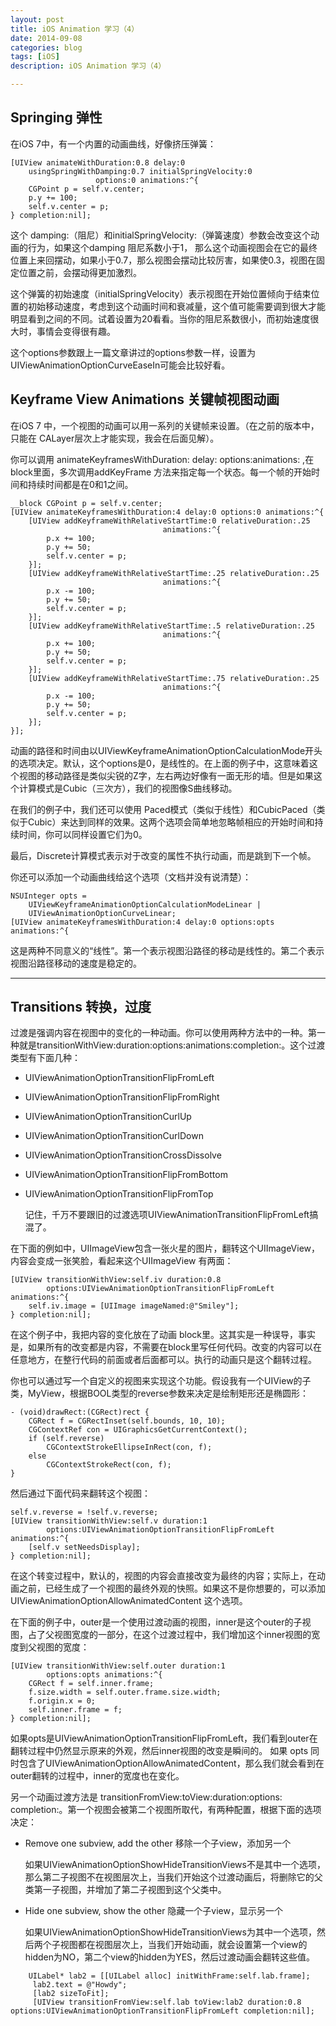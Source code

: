 ```yaml
---
layout: post
title: iOS Animation 学习（4）
date: 2014-09-08
categories: blog
tags: [iOS]
description: iOS Animation 学习（4）

---
```


## Springing 弹性

在iOS 7中，有一个内置的动画曲线，好像挤压弹簧：

    [UIView animateWithDuration:0.8 delay:0
        usingSpringWithDamping:0.7 initialSpringVelocity:0
                       options:0 animations:^{
        CGPoint p = self.v.center;
        p.y += 100;
        self.v.center = p;
    } completion:nil];
    

这个 damping:（阻尼）和initialSpringVelocity:（弹簧速度）参数会改变这个动画的行为，如果这个damping 阻尼系数小于1， 那么这个动画视图会在它的最终位置上来回摆动，如果小于0.7，那么视图会摆动比较厉害，如果使0.3，视图在固定位置之前，会摆动得更加激烈。

这个弹簧的初始速度（initialSpringVelocity）表示视图在开始位置倾向于结束位置的初始移动速度，考虑到这个动画时间和衰减量，这个值可能需要调到很大才能明显看到之间的不同。试着设置为20看看。当你的阻尼系数很小，而初始速度很大时，事情会变得很有趣。

这个options参数跟上一篇文章讲过的options参数一样，设置为UIViewAnimationOptionCurveEaseIn可能会比较好看。

## Keyframe View Animations 关键帧视图动画

在iOS 7 中，一个视图的动画可以用一系列的关键帧来设置。（在之前的版本中，只能在 CALayer层次上才能实现，我会在后面见解）。

你可以调用 animateKeyframesWithDuration: delay: options:animations: ,在block里面，多次调用addKeyFrame 方法来指定每一个状态。每一个帧的开始时间和持续时间都是在0和1之间。

    __block CGPoint p = self.v.center;
    [UIView animateKeyframesWithDuration:4 delay:0 options:0 animations:^{
        [UIView addKeyframeWithRelativeStartTime:0 relativeDuration:.25
                                      animations:^{
            p.x += 100;
            p.y += 50;
            self.v.center = p;
        }];
        [UIView addKeyframeWithRelativeStartTime:.25 relativeDuration:.25
                                      animations:^{
            p.x -= 100;
            p.y += 50;
            self.v.center = p;
        }];
        [UIView addKeyframeWithRelativeStartTime:.5 relativeDuration:.25
                                      animations:^{
            p.x += 100;
            p.y += 50;
            self.v.center = p;
        }];
        [UIView addKeyframeWithRelativeStartTime:.75 relativeDuration:.25
                                      animations:^{
            p.x -= 100;
            p.y += 50;
            self.v.center = p;
        }]; 
    }];
    

动画的路径和时间由以UIViewKeyframeAnimationOptionCalculationMode开头的选项决定。默认，这个options是0，是线性的。在上面的例子中，这意味着这个视图的移动路径是类似尖锐的Z字，左右两边好像有一面无形的墙。但是如果这个计算模式是Cubic（三次方），我们的视图像S曲线移动。

在我们的例子中，我们还可以使用 Paced模式（类似于线性）和CubicPaced（类似于Cubic）来达到同样的效果。这两个选项会简单地忽略帧相应的开始时间和持续时间，你可以同样设置它们为0。

最后，Discrete计算模式表示对于改变的属性不执行动画，而是跳到下一个帧。

你还可以添加一个动画曲线给这个选项（文档并没有说清楚）：

    NSUInteger opts =
        UIViewKeyframeAnimationOptionCalculationModeLinear |
        UIViewAnimationOptionCurveLinear;
    [UIView animateKeyframesWithDuration:4 delay:0 options:opts animations:^{
    

这是两种不同意义的“线性”。第一个表示视图沿路径的移动是线性的。第二个表示视图沿路径移动的速度是稳定的。

* * *

## Transitions 转换，过度

过渡是强调内容在视图中的变化的一种动画。你可以使用两种方法中的一种。第一种就是transitionWithView:duration:options:animations:completion:。这个过渡类型有下面几种：

*   UIViewAnimationOptionTransitionFlipFromLeft
*   UIViewAnimationOptionTransitionFlipFromRight
*   UIViewAnimationOptionTransitionCurlUp
*   UIViewAnimationOptionTransitionCurlDown
*   UIViewAnimationOptionTransitionCrossDissolve
*   UIViewAnimationOptionTransitionFlipFromBottom
*   UIViewAnimationOptionTransitionFlipFromTop
    
    记住，千万不要跟旧的过渡选项UIViewAnimationTransitionFlipFromLeft搞混了。

在下面的例如中，UIImageView包含一张火星的图片，翻转这个UIImageView，内容会变成一张笑脸，看起来这个UIImageView 有两面：

    [UIView transitionWithView:self.iv duration:0.8
            options:UIViewAnimationOptionTransitionFlipFromLeft animations:^{
        self.iv.image = [UIImage imageNamed:@"Smiley"];
    } completion:nil];
    

在这个例子中，我把内容的变化放在了动画 block里。这其实是一种误导，事实是，如果所有的改变都是内容，不需要在block里写任何代码。改变的内容可以在任意地方，在整行代码的前面或者后面都可以。执行的动画只是这个翻转过程。

你也可以通过写一个自定义的视图来实现这个功能。假设我有一个UIView的子类，MyView，根据BOOL类型的reverse参数来决定是绘制矩形还是椭圆形：

    - (void)drawRect:(CGRect)rect {
        CGRect f = CGRectInset(self.bounds, 10, 10);
        CGContextRef con = UIGraphicsGetCurrentContext();
        if (self.reverse)
            CGContextStrokeEllipseInRect(con, f);
        else
            CGContextStrokeRect(con, f);
    }
    

然后通过下面代码来翻转这个视图：

    self.v.reverse = !self.v.reverse;
    [UIView transitionWithView:self.v duration:1
            options:UIViewAnimationOptionTransitionFlipFromLeft animations:^{
        [self.v setNeedsDisplay];
    } completion:nil];
    

在这个转变过程中，默认的，视图的内容会直接改变为最终的内容；实际上，在动画之前，已经生成了一个视图的最终外观的快照。如果这不是你想要的，可以添加UIViewAnimationOptionAllowAnimatedContent 这个选项。

在下面的例子中，outer是一个使用过渡动画的视图，inner是这个outer的子视图，占了父视图宽度的一部分，在这个过渡过程中，我们增加这个inner视图的宽度到父视图的宽度：

    [UIView transitionWithView:self.outer duration:1
            options:opts animations:^{
        CGRect f = self.inner.frame;
        f.size.width = self.outer.frame.size.width;
        f.origin.x = 0;
        self.inner.frame = f;
    } completion:nil];
    

如果opts是UIViewAnimationOptionTransitionFlipFromLeft，我们看到outer在翻转过程中仍然显示原来的外观，然后inner视图的改变是瞬间的。 如果 opts 同时包含了UIViewAnimationOptionAllowAnimatedContent，那么我们就会看到在outer翻转的过程中，inner的宽度也在变化。

另一个动画过渡方法是 transitionFromView:toView:duration:options: completion:。第一个视图会被第二个视图所取代，有两种配置，根据下面的选项决定：

*   Remove one subview, add the other 移除一个子view，添加另一个
    
    如果UIViewAnimationOptionShowHideTransitionViews不是其中一个选项，那么第二子视图不在视图层次上，当我们开始这个过渡动画后，将删除它的父类第一子视图，并增加了第二子视图到这个父类中。

*   Hide one subview, show the other 隐藏一个子view，显示另一个
    
    如果UIViewAnimationOptionShowHideTransitionViews为其中一个选项，然后两个子视图都在视图层次上，当我们开始动画，就会设置第一个view的hidden为NO，第二个view的hidden为YES，然后过渡动画会翻转这些值。

```objc
    UILabel* lab2 = [[UILabel alloc] initWithFrame:self.lab.frame];
     lab2.text = @"Howdy";
     [lab2 sizeToFit];
     [UIView transitionFromView:self.lab toView:lab2 duration:0.8 options:UIViewAnimationOptionTransitionFlipFromLeft completion:nil];
```